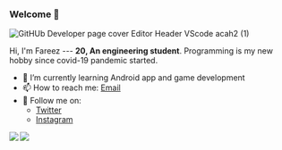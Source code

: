 ### Welcome 👋

![GitHUb Developer page cover Editor Header VScode acah2 (1)](https://user-images.githubusercontent.com/60868965/87214496-b2f60b00-c35f-11ea-8c3d-10a695431d9b.png)

Hi, I'm Fareez --- **20, An engineering student**. Programming is my new hobby since covid-19 pandemic started.

- 🌱 I’m currently learning Android app and game development
- 📫 How to reach me: [Email](mailto:foxtrotiqmal3@gmail.com)
- 📲 Follow me on:
	- [Twitter](https://twitter.com/iqfareez2)
	- [Instagram](https://www.instagram.com/iqfareez/)
	

<a href="https://github.com/anuraghazra/github-readme-stats">
  <img align="left" src="https://github-readme-stats.vercel.app/api?username=fareezmaple&hide=["prs"]&show_icons=true" />
</a>
<a href="https://github.com/anuraghazra/">
  <img align="left" src="https://github-readme-stats.vercel.app/api/top-langs/?username=fareezmaple" />
</a>


<!--
**fareezMaple/fareezMaple** is a ✨ _special_ ✨ repository because its `README.md` (this file) appears on your GitHub profile.

Here are some ideas to get you started:

- 🔭 I’m currently working on ...
- 🌱 I’m currently learning ...
- 👯 I’m looking to collaborate on ...
- 🤔 I’m looking for help with ...
- 💬 Ask me about ...
- 📫 How to reach me: ...
- 😄 Pronouns: ...
- ⚡ Fun fact: ...

[Anurag's github stats](https://github-readme-stats.vercel.app/api?username=fareezmaple&hide=["prs"]&show_icons=true)
[Top Langs](https://github-readme-stats.vercel.app/api/top-langs/?username=fareezmaple)
-->
